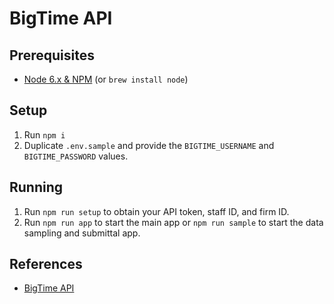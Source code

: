 # BigTime API

## Prerequisites
- [Node 6.x & NPM](https://nodejs.org) (or `brew install node`)

## Setup
1. Run `npm i`
1. Duplicate `.env.sample` and provide the `BIGTIME_USERNAME` and `BIGTIME_PASSWORD` values.

## Running
1. Run `npm run setup` to obtain your API token, staff ID, and firm ID.
1. Run `npm run app` to start the main app or `npm run sample` to start the data sampling and submittal app.

## References
- [BigTime API](http://iq.bigtime.net/BigtimeData/api/v2/help/Overview)
